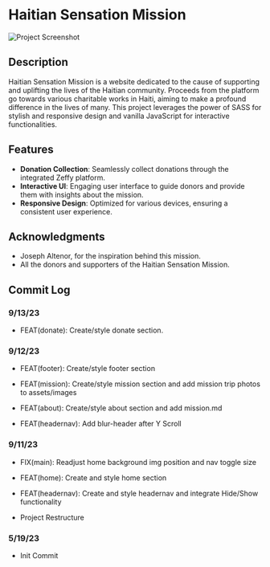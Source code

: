 # Haitian Sensation Mission

![Project Screenshot](path/)

## Description

Haitian Sensation Mission is a website dedicated to the cause of supporting and uplifting the lives of the Haitian community. Proceeds from the platform go towards various charitable works in Haiti, aiming to make a profound difference in the lives of many. This project leverages the power of SASS for stylish and responsive design and vanilla JavaScript for interactive functionalities.

## Features

- **Donation Collection**: Seamlessly collect donations through the integrated Zeffy platform.
- **Interactive UI**: Engaging user interface to guide donors and provide them with insights about the mission.
- **Responsive Design**: Optimized for various devices, ensuring a consistent user experience.

## Acknowledgments

- Joseph Altenor, for the inspiration behind this mission.
- All the donors and supporters of the Haitian Sensation Mission.

## Commit Log

### 9/13/23

- FEAT(donate): Create/style donate section.

### 9/12/23

- FEAT(footer): Create/style footer section

- FEAT(mission): Create/style mission section and add mission trip photos to assets/images

- FEAT(about): Create/style about section and add mission.md

- FEAT(headernav): Add blur-header after Y Scroll

### 9/11/23

- FIX(main): Readjust home background img position and nav toggle size

- FEAT(home): Create and style home section

- FEAT(headernav): Create and style headernav and integrate Hide/Show functionality

- Project Restructure

### 5/19/23

- Init Commit
